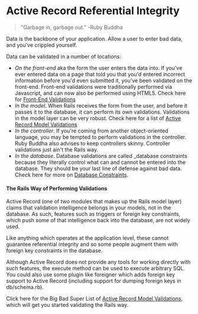 # Active Record Referential Integrity

> "Garbage in, garbage out."
-Ruby Buddha

Data is the backbone of your application. Allow a user to enter bad data, and you've crippled yourself. 

Data can be validated in a number of locations:

* _On the front-end_ aka the form the user enters the data into. If you've ever entered data on a page that told you that you'd entered incorrect information before you'd even submitted it, you've been validated on the front-end. Front-end validations were traditionally performed via Javascript, and can now also be performed using HTML5. Check here for [Front-End Validations](http://google.com)
* _In the model_. When Rails receives the form from the user, and before it passes it to the database, it can perform its own validations. Validations in the model layer can be very robust. Check here for a list of [Active Record Model Validations](http://google.com)
* _In the controller_. If you're coming from another object-oriented language, you may be tempted to perform validations in the controller. Ruby Buddha also advises to keep controllers skinny. Controller validations just ain't the Rails way.
* _In the database_. Database validations are called _database constraints because they literally control what can and cannot be entered into the database. They should be your last line of defense against bad data. Check here for more on [Database Constraints](http://google.com).

#### The Rails Way of Performing Validations
Active Record (one of two modules that makes up the Rails model layer) claims that validation intelligence belongs in your models, not in the database. As such, features such as triggers or foreign key constraints, which push some of that intelligence back into the database, are not widely used.

Like anything which operates at the application level, these cannot guarantee referential integrity and so some people augment them with foreign key constraints in the database.

Although Active Record does not provide any tools for working directly with such features, the execute method can be used to execute arbitrary SQL. You could also use some plugin like foreigner which adds foreign key support to Active Record (including support for dumping foreign keys in db/schema.rb).

Click here for the Big Bad Super List of [Active Record Model Validations](https://github.com/brettshollenberger/ruby_wiki/blob/master/Active%20Record%20Validations.md), which will get you started validating the Rails way. 